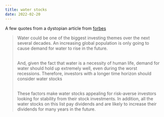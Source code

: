```yaml
---
title: water stocks
date: 2022-02-20
---
```


A few quotes from a dystopian article from [forbes](https://www.forbes.com/sites/moneyshow/2021/07/22/let-your-profits-flow-with-these-top-5-water-stocks/?sh=6199775929d7)

<blockquote>Water could be one of the biggest investing themes over the next several decades. An increasing global population is only going to cause demand for water to rise in the future.<br/><br/>

And, given the fact that water is a necessity of human life, demand for water should hold up extremely well, even during the worst recessions. Therefore, investors with a longer time horizon should consider water stocks<br/><br/>

These factors make water stocks appealing for risk-averse investors looking for stability from their stock investments. In addition, all the water stocks on this list pay dividends and are likely to increase their dividends for many years in the future.
</blockquote>
